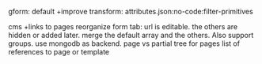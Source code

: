 
gform:
 default
 +improve transform: attributes.json:no-code:filter-primitives

cms
 +links to pages
 reorganize form tab: url is editable. the others are hidden or added later. merge the default array and the others. Also support groups.
 use mongodb as backend.
 page vs partial
 tree for pages
 list of references to page or template









